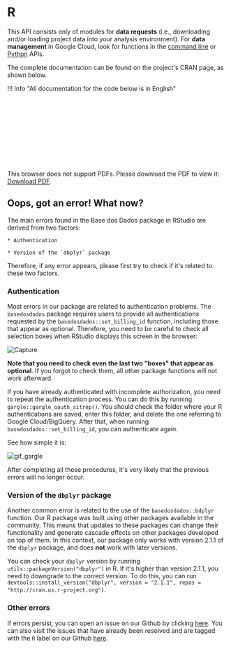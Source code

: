 # R

This API consists only of modules for **data requests** (i.e., downloading and/or loading project data into your analysis environment).
For **data management** in Google Cloud, look for functions in the [command line](../api_reference_cli) or [Python](../api_reference_python/#classes-gerenciamento-de-dados) APIs.

The complete documentation can be found on the project's CRAN page, as shown below.

!!! Info "All documentation for the code below is in English"

<object data="https://cran.r-project.org/web/packages/basedosdados/basedosdados.pdf" type="application/pdf" width="700px" height="700px">
    <embed src="https://cran.r-project.org/web/packages/basedosdados/basedosdados.pdf">
        <p>This browser does not support PDFs. Please download the PDF to view it: <a href="https://cran.r-project.org/web/packages/basedosdados/basedosdados.pdf">Download PDF</a>.</p>
    </embed>
</object>

## Oops, got an error! What now?
The main errors found in the Base dos Dados package in RStudio are derived from two factors:

    * Authentication

    * Version of the `dbplyr` package

Therefore, if any error appears, please first try to check if it's related to these two factors.

### Authentication
Most errors in our package are related to authentication problems. The `basedosdados` package requires users to provide all authentications requested by the `basedosdados::set_billing_id` function, including those that appear as optional. Therefore, you need to be careful to check all selection boxes when RStudio displays this screen in the browser:

![Capture](https://user-images.githubusercontent.com/26544494/190700064-1326a74c-8de0-4254-a562-32f9aa10ae07.PNG)

**Note that you need to check even the last two "boxes" that appear as optional**. If you forgot to check them, all other package functions will not work afterward.

If you have already authenticated with incomplete authorization, you need to repeat the authentication process. You can do this by running `gargle::gargle_oauth_sitrep()`. You should check the folder where your R authentications are saved, enter this folder, and delete the one referring to Google Cloud/BigQuery. After that, when running `basedosdados::set_billing_id`, you can authenticate again.

See how simple it is:

![gif_gargle](https://user-images.githubusercontent.com/62671380/194094167-99dadbd7-f7de-46f9-ac88-fb464e646e6c.gif)

After completing all these procedures, it's very likely that the previous errors will no longer occur.

### Version of the `dbplyr` package
Another common error is related to the use of the `basedosdados::bdplyr` function. Our R package was built using other packages available in the community. This means that updates to these packages can change their functionality and generate cascade effects on other packages developed on top of them. In this context, our package only works with version 2.1.1 of the `dbplyr` package, and does **not** work with later versions.

You can check your `dbplyr` version by running `utils::packageVersion("dbplyr")` in R. If it's higher than version 2.1.1, you need to downgrade to the correct version. To do this, you can run `devtools::install_version("dbplyr", version = "2.1.1", repos = "http://cran.us.r-project.org")`.

### Other errors
If errors persist, you can open an issue on our Github by clicking [here](https://github.com/basedosdados/sdk/issues). You can also visit the issues that have already been resolved and are tagged with the `R` label on our Github [here](https://github.com/basedosdados/sdk/issues?q=is%3Aissue+is%3Aclosed).
